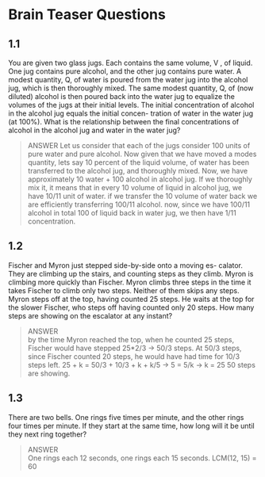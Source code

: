# Brain Teaser Questions

## 1.1                                      

You are given two glass jugs. Each contains the same volume, V , of liquid. One jug contains pure alcohol, and the other jug contains pure water. A modest quantity, Q, of water is poured from the water jug into the alcohol jug, which is then thoroughly mixed. The same modest quantity, Q, of (now diluted) alcohol is then poured back into the water jug to equalize the volumes of the jugs at their initial levels.
The initial concentration of alcohol in the alcohol jug equals the initial concen- tration of water in the water jug (at 100%). What is the relationship between the final concentrations of alcohol in the alcohol jug and water in the water jug?

> ANSWER
Let us consider that each of the jugs consider 100 units of pure water and pure alcohol. Now given that we have moved a modes quantity, lets say 10 percent of the liquid volume, of water has been transferred to the alcohol jug, and thoroughly mixed. Now, we have approximately 10 water + 100 alcohol in alcohol jug. If we thoroughly mix it, it means that in every 10 volume of liquid in alcohol jug, we have 10/11 unit of water. if we transfer the 10 volume of water back we are efficiently transferring 100/11 alcohol. now, since we have 100/11 alcohol in total 100 of liquid back in water jug, we then have 1/11 concentration.

## 1.2

Fischer and Myron just stepped side-by-side onto a moving es- calator. They are climbing up the stairs, and counting steps as they climb. Myron is climbing more quickly than Fischer. Myron climbs three steps in the time it takes Fischer to climb only two steps. Neither of them skips any steps. Myron steps off at the top, having counted 25 steps. He waits at the top for the slower Fischer, who steps off having counted only 20 steps. How many steps are showing on the escalator at any instant?  

> ANSWER  
by the time Myron reached the top, when he counted 25 steps, Fischer would have stepped 25*2/3 -> 50/3 steps. At 50/3 steps, since Fischer counted 20 steps, he would have had time for 10/3 steps left. 25 + k = 50/3 + 10/3 + k + k/5 -> 5 = 5/k -> k = 25
50 steps are showing.

## 1.3

There are two bells. One rings five times per minute, and the other rings four times per minute. If they start at the same time, how long will it be until they next ring together?
> ANSWER  
One rings each 12 seconds, one rings each 15 seconds. LCM(12, 15) = 60 
